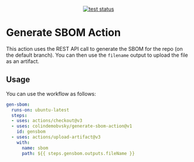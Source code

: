 <p align="center">
  <a href="https://github.com/colindembovsky/generate-sbom-action"><img alt="test status" src="https://github.com/colindembovsky/generate-sbom-action/actions/workflows/test.yml/badge.svg"></a>
</p>

# Generate SBOM Action

This action uses the REST API call to generate the SBOM for the repo (on the default branch). You can then use the `filename` output to upload the file as an artifact. 

## Usage

You can use the workflow as follows:

```yaml
gen-sbom:
  runs-on: ubuntu-latest
  steps:
  - uses: actions/checkout@v3
  - uses: colindemobvsky/generate-sbom-action@v1
    id: gensbom
  - uses: actions/upload-artifact@v3
    with:
      name: sbom
      path: ${{ steps.gensbom.outputs.fileName }}
```